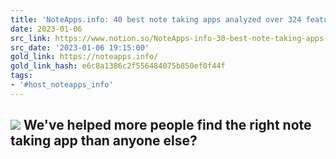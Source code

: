 ```yaml
---
title: 'NoteApps.info: 40 best note taking apps analyzed over 324 features'
date: 2023-01-06
src_link: https://www.notion.so/NoteApps-info-30-best-note-taking-apps-analyzed-over-281-features-9c4f67444551412c9bc6f2b722b34b96
src_date: '2023-01-06 19:15:00'
gold_link: https://noteapps.info/
gold_link_hash: e6c8a1386c2f556484075b850ef0f44f
tags:
- '#host_noteapps_info'
---
```



![](/assets/logos/noteapps-square-circle-6b9167fce7fa8299d6e9b7af905a61affdf424a683e2cfca3e7e6b16cd259f1b.png)
We've helped more people find the right note taking app than anyone else?
-------------------------------------------------------------------------